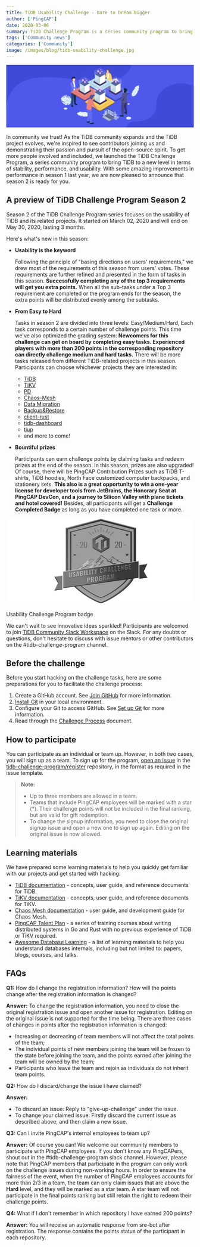 ```yaml
---
title: TiDB Usability Challenge - Dare to Dream Bigger
author: ['PingCAP']
date: 2020-03-06
summary: TiDB Challenge Program is a series community program to bring TiDB to a new level in terms of stability, performance, and usability. With amazing improvements in performance in season 1 last year, we are now pleased to announce that season 2 is ready for you.
tags: ['Community news']
categories: ['Community']
image: /images/blog/tidb-usability-challenge.jpg
---
```


![TiDB Usability Challenge](media/tidb-usability-challenge.jpg)

In community we trust! As the TiDB community expands and the TiDB project evolves, we're inspired to see contributors joining us and demonstrating their passion and pursuit of the open-source spirit. To get more people involved and included, we launched the TiDB Challenge Program, a series community program to bring TiDB to a new level in terms of stability, performance, and usability. With some amazing improvements in performance in season 1 last year, we are now pleased to announce that season 2 is ready for you.

## A preview of TiDB Challenge Program Season 2

Season 2 of the TiDB Challenge Program series focuses on the usability of TiDB and its related projects. It started on March 02, 2020 and will end on May 30, 2020, lasting 3 months.

Here's what's new in this season:

* **Usability is the keyword**

    Following the principle of "basing directions on users' requirements," we drew most of the requirements of this season from users' votes. These requirements are further refined and presented in the form of tasks in this season. **Successfully completing any of the top 3 requirements will get you extra points.** When all the sub-tasks under a Top 3 requirement are completed or the program ends for the season, the extra points will be distributed evenly among the subtasks.

* **From Easy to Hard**

    Tasks in season 2 are divided into three levels: Easy/Medium/Hard, Each task corresponds to a certain number of challenge points. This time we've also optimized the grading system: **Newcomers for this challenge can get on board by completing easy tasks. Experienced players with more than 200 points in the corresponding repository can directly challenge medium and hard tasks.** There will be more tasks released from different TiDB-related projects in this season. Participants can choose whichever projects they are interested in:

  * [TiDB](https://github.com/pingcap/tidb/projects/26)
  * [TiKV](https://github.com/tikv/tikv/projects/20)
  * [PD](https://github.com/pingcap/pd/projects/2)
  * [Chaos-Mesh](https://github.com/pingcap/chaos-mesh/projects/14)
  * [Data Migration](https://github.com/pingcap/dm/projects/1)
  * [Backup&Restore](https://github.com/pingcap/br/projects/1)
  * [client-rust](https://github.com/tikv/client-rust/projects/3)
  * [tidb-dashboard](https://github.com/pingcap-incubator/tidb-dashboard/projects/17)
  * [tiup](https://github.com/pingcap-incubator/tiup/projects/1)
  * and more to come!

* **Bountiful prizes**

    Participants can earn challenge points by claiming tasks and redeem prizes at the end of the season. In this season, prizes are also upgraded! Of course, there will be PingCAP Contribution Prizes such as TiDB T-shirts, TiDB hoodies, North Face customized computer backpacks, and stationery sets. **This also is a great opportunity to win a one-year license for developer tools from JetBrains, the Honorary Seat at PingCAP DevCon, and a journey to Silicon Valley with plane tickets and hotel covered!** Besides, all participants will get a **Challenge Completed Badge** as long as you have completed one task or more.

![Usability Challenge Program badge](media/usability-challenge-program-badge.png)
<div class="caption-center"> Usability Challenge Program badge </div>

We can't wait to see innovative ideas sparkled! Participants are welcomed to join [TiDB Community Slack Workspace](https://tidbcommunity.slack.com/join/shared_invite/enQtNzc0MzI4ODExMDc4LWYwYmIzMjZkYzJiNDUxMmZlN2FiMGJkZjAyMzQ5NGU0NGY0NzI3NTYwMjAyNGQ1N2I2ZjAxNzc1OGUwYWM0NzE) on the Slack. For any doubts or questions, don't hesitate to discuss with issue mentors or other contributors on the #tidb-challenge-program channel.

## Before the challenge

Before you start hacking on the challenge tasks, here are some preparations for you to facilitate the challenge process:

1. Create a GitHub account. See [Join GitHub](https://github.com/join) for more information.
2. [Install Git](https://git-scm.com/book/en/v2/Getting-Started-Installing-Git) in your local environment.
3. Configure your Git to access GitHub. See [Set up Git](https://help.github.com/en/github/getting-started-with-github/set-up-git) for more information.
4. Read through the [Challenge Process](https://github.com/pingcap/community/blob/master/challenge-programs/challenge-program-season-2.md) document.

## How to participate

You can participate as an individual or team up. However, in both two cases, you will sign up as a team. To sign up for the program, [open an issue](https://github.com/tidb-challenge-program/register/issues/new?assignees=&labels=&template=challenge-program-register.md&title=UCP%2FSignup) in the [tidb-challenge-program/register](https://github.com/tidb-challenge-program/register) repository, in the format as required in the issue template.

> **Note:**
>
> * Up to three members are allowed in a team.
> * Teams that include PingCAP employees will be marked with a star (*). Their challenge points will not be included in the final ranking, but are valid for gift redemption.
> * To change the signup information, you need to close the original signup issue and open a new one to sign up again. Editing on the original issue is now allowed.

## Learning materials

We have prepared some learning materials to help you quickly get familiar with our projects and get started with hacking:

* [TiDB documentation](https://pingcap.com/docs/) - concepts, user guide, and reference documents for TiDB.
* [TiKV documentation](https://tikv.org/docs/3.0/concepts/overview/) - concepts, user guide, and reference documents for TiKV.
* [Chaos Mesh documentation](https://github.com/pingcap/chaos-mesh/wiki) - user guide, and development guide for Chaos Mesh.
* [PingCAP Talent Plan](https://github.com/pingcap/talent-plan) - a series of training courses about writing distributed systems in Go and Rust with no previous experience of TiDB or TiKV required.
* [Awesome Database Learning](https://github.com/pingcap/awesome-database-learning) - a list of learning materials to help you understand databases internals, including but not limited to: papers, blogs, courses, and talks.

## FAQs

**Q1:** How do I change the registration information? How will the points change after the registration information is changed?

**Answer:** To change the registration information, you need to close the original registration issue and open another issue for registration. Editing on the original issue is not supported for the time being. There are three cases of changes in points after the registration information is changed:

* Increasing or decreasing of team members will not affect the total points of the team;
* The individual points of new members joining the team will be frozen to the state before joining the team, and the points earned after joining the team will be owned by the team;
* Participants who leave the team and rejoin as individuals do not inherit team points.

**Q2:** How do I discard/change the issue I have claimed?

**Answer:**

* To discard an issue: Reply to "give-up-challenge" under the issue.
* To change your claimed issue: Firstly discard the current issue as described above, and then claim a new issue.

**Q3:** Can I invite PingCAP's internal employees to team up?

**Answer:** Of course you can! We welcome our community members to participate with PingCAP employees. If you don't know any PingCAPers, shout out in the #tidb-challenge-program slack channel. However, please note that PingCAP members that participate in the program can only work on the challenge issues during non-working hours. In order to ensure the fairness of the event, when the number of PingCAP employees accounts for more than 2/3 in a team, the team can only claim issues that are above the **Hard** level, and they will be marked as a star team. A star team will not participate in the final points ranking but still retain the right to redeem their challenge points.

**Q4:** What if I don't remember in which repository I have earned 200 points?

**Answer:** You will receive an automatic response from sre-bot after registration. The response contains the points status of the participant in each repository.
